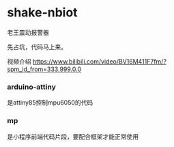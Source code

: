 # shake-nbiot
老王震动报警器

先占坑，代码马上来。

视频介绍  https://www.bilibili.com/video/BV16M411F7fm/?spm_id_from=333.999.0.0


### arduino-attiny

是attiny85控制mpu6050的代码

### mp

是小程序前端代码片段，要配合框架才能正常使用
